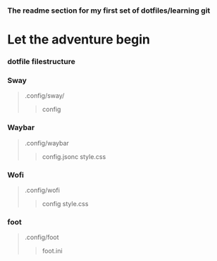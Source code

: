 ### The readme section for my first set of dotfiles/learning git

#                              Let the adventure begin

### dotfile filestructure

### Sway
> .config/sway/
> > config

### Waybar
> .config/waybar
>> config.jsonc
>> style.css

### Wofi
> .config/wofi
>> config
>>style.css

### foot
> .config/foot
>> foot.ini
